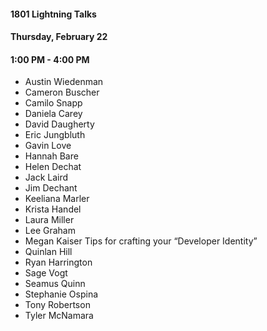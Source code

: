 #### 1801 Lightning Talks
#### Thursday, February 22
#### 1:00 PM - 4:00 PM

- Austin Wiedenman
- Cameron Buscher
- Camilo Snapp
- Daniela Carey
- David Daugherty
- Eric Jungbluth
- Gavin Love
- Hannah Bare
- Helen Dechat
- Jack Laird
- Jim Dechant
- Keeliana Marler
- Krista Handel
- Laura Miller
- Lee Graham
- Megan Kaiser  Tips for crafting your “Developer Identity”
- Quinlan Hill
- Ryan Harrington
- Sage Vogt
- Seamus Quinn
- Stephanie Ospina
- Tony Robertson
- Tyler McNamara
